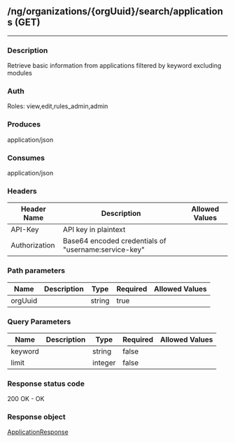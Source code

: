 ## /ng/organizations/{orgUuid}/search/applications (GET)
---
### Description
Retrieve basic information from applications filtered by keyword excluding modules
### Auth
Roles: view,edit,rules_admin,admin
### Produces
application/json
### Consumes
application/json
### Headers
| Header Name | Description | Allowed Values |
| ----------- | ----------- | ----------- |
| API-Key | API key in plaintext |  |
| Authorization | Base64 encoded credentials of &quot;username:service-key&quot; |  |
### Path parameters
| Name | Description | Type | Required | Allowed Values |
| ----------- | ----------- | ----------- | ----------- | ----------- |
| orgUuid |  | string | true |  |
### Query Parameters
| Name | Description | Type | Required | Allowed Values |
| ----------- | ----------- | ----------- | ----------- | ----------- |
| keyword |  | string | false |  |
| limit |  | integer | false |  |
### Response status code
200 OK - OK
### Response object
[ApplicationResponse](<../../objects/ApplicationResponse.md>)
